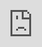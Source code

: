 # fpespiritu.github.io
  <iframe loading="lazy" style="position: absolute; width: 100%; height: 100%; top: 0; left: 0; border: none; padding: 0;margin: 0;"
    src="https:&#x2F;&#x2F;www.canva.com&#x2F;design&#x2F;DAF2Xala5c4&#x2F;view?embed" allowfullscreen="allowfullscreen" allow="fullscreen">
